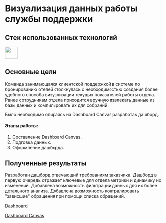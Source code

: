 # Визуализация данных работы службы поддержки

## Cтек использованных технологий 

<img src="https://cdn2.iconfinder.com/data/icons/mixd/512/3_tableau-512.png" height="40"/>

## Основные цели 

  Команда занимающаяся клиентской поддержкой в системе по бронированию отелей столкнулась с необходимостью создания более удобного способа визуализации текущих показателей работы отдела. Ранее сотрудникам отдела приходится вручную извлекать данные из базы данных и компилировать их для собраний.
  
  Было необходимо опираясь на Dashboard Canvas разработаь дашборд.
  
#### Этапы работы:
1. Составление Dashboard Canvas.
2. Подговка данных.
3. Оформление дашборда.

## Полученные результаты

  Разработан дашборд отвечающий требованиям заказчика. Дашборд в первую очередь отражает ключевые для отдела метрики и динамику их изменений. Добавлена возможность фильтрации данных для их более детального анализа. Добавлена возможность контралировать "зависшие" обращения при помощи списка обращений.

[Dashboard](https://public.tableau.com/app/profile/daniil.pavlov/viz/Lesson3_17374745656950/Efficiencyofthesupportservice#1)

[Dashboard Canvas](https://docs.google.com/document/d/1-QOqNiqAPO-u5eL3ufJxWNcw75ADxB2-/edit?usp=sharing&ouid=112116342655876060490&rtpof=true&sd=true)


   


